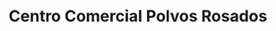 ---
title: "Centro Comercial Polvos Rosados"
url: /santiago-de-surco/centro-comercial-polvos-rosados/
shop: centro comercial
---